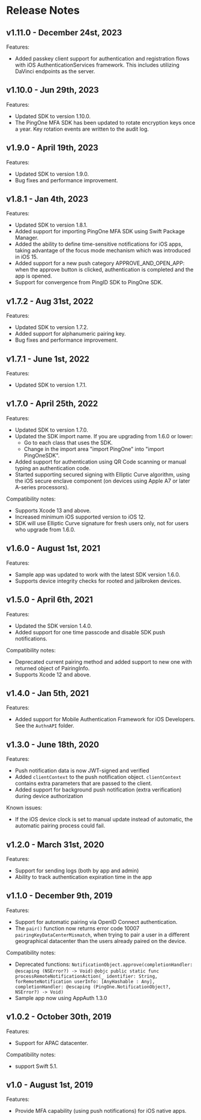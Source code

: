 # Release Notes

## v1.11.0 - December 24st, 2023
Features:

- Added passkey client support for authentication and registration flows with iOS AuthenticationServices framework. This includes utilizing DaVinci endpoints as the server.

## v1.10.0 - Jun 29th, 2023
Features:

- Updated SDK to version 1.10.0.
- The PingOne MFA SDK has been updated to rotate encryption keys once a year. Key rotation events are written to the audit log.

## v1.9.0 - April 19th, 2023
Features:

- Updated SDK to version 1.9.0.
- Bug fixes and performance improvement.

## v1.8.1 - Jan 4th, 2023
Features:

- Updated SDK to version 1.8.1.
- Added support for importing PingOne MFA SDK using Swift Package Manager.
- Added the ability to define time-sensitive notifications for iOS apps, taking advantage of the focus mode mechanism which was introduced in iOS 15.
- Added support for a new push category APPROVE_AND_OPEN_APP: when the approve button is clicked, authentication is completed and the app is opened.
- Support for convergence from PingID SDK to PingOne SDK.

## v1.7.2 - Aug 31st, 2022
Features:
 
- Updated SDK to version 1.7.2.
- Added support for alphanumeric pairing key.
- Bug fixes and performance improvement.

## v1.7.1 - June 1st, 2022
Features:
 
- Updated SDK to version 1.7.1.

## v1.7.0 - April 25th, 2022
Features:
 
- Updated SDK to version 1.7.0.
- Updated the SDK import name.
    If you are upgrading from 1.6.0 or lower:
    - Go to each class that uses the SDK.
    - Change in the import area "import PingOne" into "import PingOneSDK".
- Added support for authentication using QR Code scanning or manual typing an authentication code.
- Started supporting secured signing with Elliptic Curve algorithm, using the iOS secure enclave component (on devices using Apple A7 or later A-series processors).
 
Compatibility notes:
 
- Supports Xcode 13 and above.
- Increased minimum iOS supported version to iOS 12.
- SDK will use Elliptic Curve signature for fresh users only, not for users who upgrade from 1.6.0.

## v1.6.0 - August 1st, 2021
Features:

- Sample app was updated to work with the latest SDK version 1.6.0.
- Supports device integrity checks for rooted and jailbroken devices.

## v1.5.0 - April 6th, 2021
Features:

- Updated the SDK version 1.4.0.
- Added support for one time passcode and disable SDK push notifications.

Compatibility notes:

- Deprecated current pairing method and added support to new one with returned object of PairingInfo. 
- Supports Xcode 12 and above.

## v1.4.0 - Jan 5th, 2021
Features:

- Added support for Mobile Authentication Framework for iOS Developers. See the `AuthnAPI` folder.

## v1.3.0 - June 18th, 2020
Features:

- Push notification data is now JWT-signed and verified
- Added `clientContext` to the push notification object. `clientContext` contains extra parameters that are passed to the client.
- Added support for background push notification (extra verification) during device authorization

Known issues:

- If the iOS device clock is set to manual update instead of automatic, the automatic pairing process could fail.

## v1.2.0 - March 31st, 2020
Features:

- Support for sending logs (both by app and admin)
- Ability to track authentication expiration time in the app

## v1.1.0 - December 9th, 2019
Features:

- Support for automatic pairing via OpenID Connect authentication.
- The `pair()` function now returns error code 10007 `pairingKeyDataCenterMismatch`, when trying to pair a user in a different geographical datacenter than the users already paired on the device.

Compatibility notes:

- Deprecated functions: `NotificationObject.approve(completionHandler: @escaping (NSError?) -> Void)`
	  `@objc public static func processRemoteNotificationAction(_ identifier: String, forRemoteNotification userInfo: [AnyHashable : Any], completionHandler: @escaping (PingOne.NotificationObject?, NSError?) -> Void)`
- Sample app now using AppAuth 1.3.0

## v1.0.2 - October 30th, 2019
Features:
- Support for APAC datacenter.

Compatibility notes:
- support Swift 5.1.


## v1.0 - August 1st, 2019
Features:
- Provide MFA capability (using push notifications) for iOS native apps.
